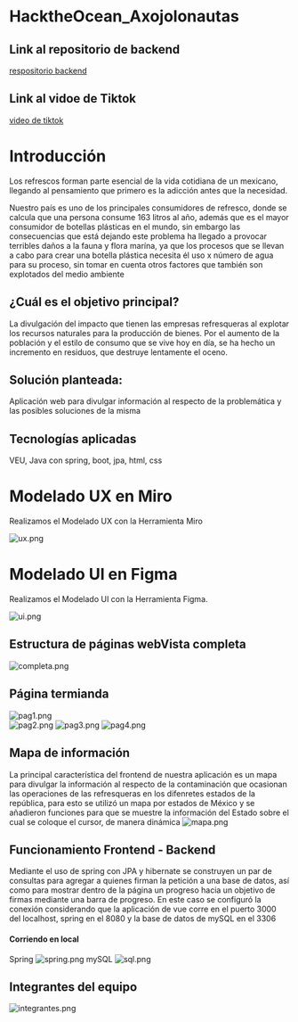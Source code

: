 # HacktheOcean_Axojolonautas

## Link al repositorio de backend
   [respositorio backend](https://github.com/AngelLuzLU/BackEndHackTheOcean)
   
## Link al vidoe de Tiktok
   [video de tiktok](https://www.tiktok.com/@el_ivanovich.jpg/video/7098143835477314822?is_from_webapp=1&sender_device=pc&web_id=7098141360776316421)

# Introducción

Los refrescos forman parte esencial de la vida cotidiana de un mexicano, llegando al pensamiento que primero es  la adicción antes que la necesidad.

Nuestro país es uno de los principales consumidores de refresco, donde se calcula que una persona  consume 163 litros al año, además que es el mayor consumidor de botellas plásticas en el mundo, sin embargo las consecuencias que está dejando este problema ha llegado a provocar terribles daños a la fauna y flora marína, ya que  los procesos que se llevan a cabo para crear una botella plástica necesita él uso x número de agua para su proceso,  sin tomar en cuenta otros factores que también son explotados del medio ambiente

## ¿Cuál es el objetivo principal?

La divulgación del impacto que tienen las empresas refresqueras al explotar los recursos naturales para la producción de bienes. Por el aumento de la población y el estilo de consumo que se vive hoy en día, se ha hecho un incremento en residuos, que destruye lentamente el oceno.

## Solución planteada:

Aplicación web para divulgar información al respecto de la problemática y las posibles soluciones de la misma

## Tecnologías aplicadas

VEU, Java con spring, boot, jpa, html, css

# Modelado UX en Miro

Realizamos el Modelado UX con la Herramienta Miro

![ux.png](./img/ux.png)

# Modelado UI en Figma

Realizamos el Modelado UI con la Herramienta Figma.

![ui.png](./img/ui.png)

## Estructura de páginas webVista completa

   ![completa.png](./img/completa.png)
   
## Página termianda

   ![pag1.png](./img/pag1.png)  
   ![pag2.png](./img/pag2.png) 
   ![pag3.png](./img/pag3.png) 
   ![pag4.png](./img/pag4.png) 
   
## Mapa de información
La principal característica del frontend de nuestra aplicación es un mapa para divulgar la información al respecto de la contaminación que ocasionan las operaciones de las refresqueras en los difenretes estados de la república, para esto se utilizó un mapa por estados de México y se añadieron funciones para que se muestre la información del Estado sobre el cual se coloque el cursor, de manera dinámica
   ![mapa.png](./img/mapa.png) 
   
## Funcionamiento Frontend - Backend
Mediante el uso de spring con JPA y hibernate se construyen un par de consultas para agregar a quienes firman la petición a una base de datos, así como para mostrar dentro de la página un progreso hacia un objetivo de firmas mediante una barra de progreso. En este caso se configuró la conexión considerando que la aplicación de vue corre en el puerto 3000 del localhost, spring en el 8080 y la base de datos de mySQL en el 3306

#### Corriendo en local
   Spring
   ![spring.png](./img/spring.png)
   mySQL
   ![sql.png](./img/sql.png)

   
## Integrantes del equipo

   ![integrantes.png](./img/integrantes.png)
